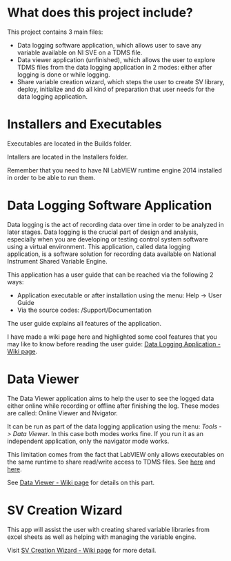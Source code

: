 # What does this project include?
This project contains 3 main files:
- Data logging software application, which allows user to save any variable available on NI SVE on a TDMS file. 
- Data viewer application (unfinished), which allows the user to explore TDMS files from the data logging application in 2 modes: 
either after logging is done or while logging.
- Share variable creation wizard, which steps the user to create SV library, deploy, initialize and do all kind of 
preparation that user needs for the data logging application.


# Installers and Executables
Executables are located in the Builds folder. 

Intallers are located in the Installers folder.

Remember that you need to have NI LabVIEW runtime engine 2014 installed in order to be able to run them.

# Data Logging Software Application
Data logging is the act of recording data over time in order to be analyzed in later stages. Data logging is the crucial part of design and analysis, especially when you are developing or testing control system software using a virtual environment. This application, called data logging application, is a software solution for recording data available on National Instrument Shared Variable Engine. 

This application has a user guide that can be reached via the following 2 ways:
- Application executable or after installation using the menu: Help -> User Guide 
- Via the source codes: /Support/Documentation

The user guide explains all features of the application.

I have made a wiki page here and highlighted some cool features that you may like to know before reading the user guide: [Data Logging Application - Wiki page](https://github.com/EhsanPeymani/DataLoggingApp/wiki/Data-Logging-Application). 

# Data Viewer
The Data Viewer application aims to help the user to see the logged data either online while recording or offline after finishing the log. These modes are called: Online Viewer and Nvigator.

It can be run as part of the data logging application using the menu: _Tools -> Data Viewer_. In this case both modes works fine. If you run it as an independent application, only the navigator mode works. 

This limitation comes from the fact that LabVIEW only allows executables on the same runtime to share read/write access to TDMS files. See [here](https://forums.ni.com/t5/LabVIEW/Is-it-allowed-read-TDMS-file-while-there-is-a-reference-open-to/td-p/1436632) and [here](https://forums.ni.com/t5/LabVIEW/Dr-Damien-s-Development-Running-Top-Level-VIs-III-Launching/m-p/1004721).

See [Data Viewer - Wiki page](https://github.com/EhsanPeymani/DataLoggingApp/wiki/Data-Viewer) for details on this part. 


# SV Creation Wizard
This app will assist the user with creating shared variable libraries from excel sheets as well as helping with managing the variable engine. 

Visit [SV Creation Wizard - Wiki page](https://github.com/EhsanPeymani/DataLoggingApp/wiki/SV-Creation-Wizard) for more detail.
